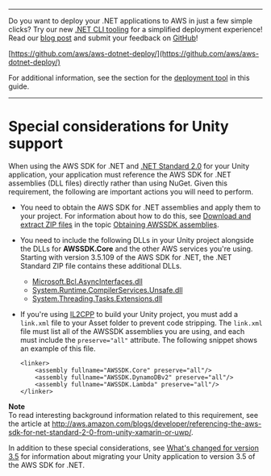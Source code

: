--------

Do you want to deploy your \.NET applications to AWS in just a few simple clicks? Try our new [\.NET CLI tooling](https://www.nuget.org/packages/AWS.Deploy.Tools/) for a simplified deployment experience\! Read our [blog post](https://aws.amazon.com/blogs/developer/reimagining-the-aws-net-deployment-experience/) and submit your feedback on [GitHub](https://github.com/aws/aws-dotnet-deploy)\!

 [https://github.com/aws/aws-dotnet-deploy/](https://github.com/aws/aws-dotnet-deploy/)

For additional information, see the section for the [deployment tool](https://docs.aws.amazon.com/sdk-for-net/v3/developer-guide/deployment-tool.html) in this guide\.

--------

# Special considerations for Unity support<a name="unity-special"></a>

When using the AWS SDK for \.NET and [\.NET Standard 2\.0](https://docs.microsoft.com/en-us/dotnet/standard/net-standard) for your Unity application, your application must reference the AWS SDK for \.NET assemblies \(DLL files\) directly rather than using NuGet\. Given this requirement, the following are important actions you will need to perform\.


+ You need to obtain the AWS SDK for \.NET assemblies and apply them to your project\. For information about how to do this, see [Download and extract ZIP files](net-dg-obtain-assemblies.md#download-zip-files) in the topic [Obtaining AWSSDK assemblies](net-dg-obtain-assemblies.md)\.
+ You need to include the following DLLs in your Unity project alongside the DLLs for **AWSSDK\.Core** and the other AWS services you're using\. Starting with version 3\.5\.109 of the AWS SDK for \.NET, the \.NET Standard ZIP file contains these additional DLLs\.
  + [Microsoft\.Bcl\.AsyncInterfaces\.dll](https://www.nuget.org/packages/Microsoft.Bcl.AsyncInterfaces/)
  + [System\.Runtime\.CompilerServices\.Unsafe\.dll](https://www.nuget.org/packages/System.Runtime.CompilerServices.Unsafe/)
  + [System\.Threading\.Tasks\.Extensions\.dll](https://www.nuget.org/packages/System.Threading.Tasks.Extensions/)
+ If you're using [IL2CPP](https://docs.unity3d.com/Manual/IL2CPP.html) to build your Unity project, you must add a `link.xml` file to your Asset folder to prevent code stripping\. The `link.xml` file must list all of the AWSSDK assemblies you are using, and each must include the `preserve="all"` attribute\. The following snippet shows an example of this file\.

  ```
  <linker>
      <assembly fullname="AWSSDK.Core" preserve="all"/>
      <assembly fullname="AWSSDK.DynamoDBv2" preserve="all"/>
      <assembly fullname="AWSSDK.Lambda" preserve="all"/>
  </linker>
  ```

**Note**  
To read interesting background information related to this requirement, see the article at [http://aws\.amazon\.com/blogs/developer/referencing\-the\-aws\-sdk\-for\-net\-standard\-2\-0\-from\-unity\-xamarin\-or\-uwp/](http://aws.amazon.com/blogs/developer/referencing-the-aws-sdk-for-net-standard-2-0-from-unity-xamarin-or-uwp/)\.

In addition to these special considerations, see [What's changed for version 3\.5](net-dg-v35.md#net-dg-v35-changes) for information about migrating your Unity application to version 3\.5 of the AWS SDK for \.NET\.